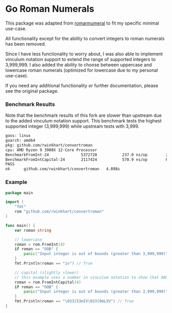 # Go Roman Numerals

This package was adapted from [romannumeral](https://github.com/brandenc40/romannumeral) to fit my specific minimal use-case.

All functionality except for the ability to convert integers to roman numerals has been removed.

Since I have less functionality to worry about, I was also able to implement vinculum notation support to extend the range of supported integers to 3,999,999.
I also added the ability to choose between uppercase and lowercase roman numerals (optimized for lowercase due to my personal use-case).

If you need any additional functionality or further documentation, please see the original package.

### Benchmark Results

Note that the benchmark results of this fork are slower than upstream due to the added vinculum notation support.
This benchmark tests the highest supported integer (3,999,999) while upstream tests with 3,999.

```sh
goos: linux
goarch: amd64
pkg: github.com/rwinkhart/convertroman
cpu: AMD Ryzen 9 3900X 12-Core Processor
BenchmarkFromInt-24           	 5372720	       237.0 ns/op	      24 B/op	       1 allocs/op
BenchmarkFromIntCapital-24    	 2117424	       570.9 ns/op	      64 B/op	       3 allocs/op
PASS
ok  	github.com/rwinkhart/convertroman	4.098s
```

### Example

```go
package main

import (
	"fmt"
	rom "github.com/rwinkhart/convertroman"
)

func main() {
	var roman string

	// lowercase
	roman = rom.FromInt(4)
	if roman == "OOB" {
		panic("Input integer is out of bounds (greater than 3,999,999)")
	}
	fmt.Println(roman == "iv") // True

	// capital (slightly slower)
	// this example uses a number in vinculum notation to show that ANSI escape codes are used to provide the overline
	roman = rom.FromIntCapital(4)
	if roman == "OOB" {
		panic("Input integer is out of bounds (greater than 3,999,999)")
	}
	fmt.Println(roman == "\033[53mIV\033[0mLXV") // True
}
```

